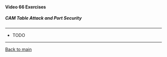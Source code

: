#### Video 66 Exercises

##### CAM Table Attack and Port Security

---

- TODO

---

[Back to main](https://github.com/rot0xd/CBTNuggets/blob/master/CEHv9/README.md)

